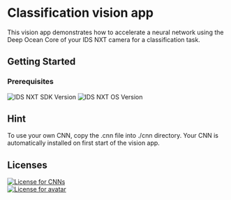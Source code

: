 # Classification vision app

This vision app demonstrates how to accelerate a neural network using the Deep Ocean Core of your IDS NXT camera for a classification task.  

## Getting Started
### Prerequisites
![IDS NXT SDK Version](https://img.shields.io/badge/NXT_API-v2.3.0-008A96.svg)  ![IDS NXT OS Version](https://img.shields.io/badge/NXT_OS-v1.3.x-008A96.svg)  

## Hint
To use your own CNN, copy the .cnn file into ./cnn directory.
Your CNN is automatically installed on first start of the vision app.

## Licenses
[![License for CNNs](https://img.shields.io/badge/License_for_CNNs-Apache_License-lightgrey.svg)](https://github.com/tensorflow/models/blob/master/LICENSE)  
[![License for avatar](https://img.shields.io/badge/License_for_avatar-Flaticon-lightgrey.svg)](https://www.flaticon.com/free-icons/label)

